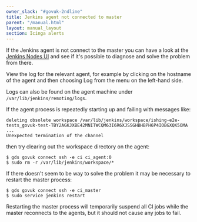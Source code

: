 ```yaml
---
owner_slack: "#govuk-2ndline"
title: Jenkins agent not connected to master
parent: "/manual.html"
layout: manual_layout
section: Icinga alerts
---
```


If the Jenkins agent is not connect to the master you can have a look at the [Jenkins Nodes UI][jenkins-nodes] and see
if it's possible to diagnose and solve the problem from there.

[jenkins-nodes]: https://ci.integration.publishing.service.gov.uk/computer/

View the log for the relevant agent, for example by clicking on the hostname of the agent and then choosing Log from the menu on the left-hand side.

Logs can also be found on the agent machine under `/var/lib/jenkins/remoting/logs`.

If the agent process is repeatedly starting up and failing with messages like:

```
deleting obsolete workspace /var/lib/jenkins/workspace/ishing-e2e-tests_govuk-test-TBY2AGKJXBE42MNITWCQM63I6R6XJSSGHBHBPH6P4IOBGXQK5OMA
...
Unexpected termination of the channel
```

then try clearing out the workspace directory on the agent:

```
$ gds govuk connect ssh -e ci ci_agent:0
$ sudo rm -r /var/lib/jenkins/workspace/*
```

If there doesn't seem to be way to solve the problem it may be necessary to restart the master process:

```
$ gds govuk connect ssh -e ci_master
$ sudo service jenkins restart
```

Restarting the master process will temporarily suspend all CI jobs while the master reconnects to the agents, but it should not cause any jobs to fail.
